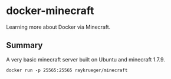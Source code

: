docker-minecraft
================

Learning more about Docker via Minecraft.

Summary
----------------
A very basic minecraft server built on Ubuntu and minecraft 1.7.9.
```
docker run -p 25565:25565 raykrueger/minecraft
```
